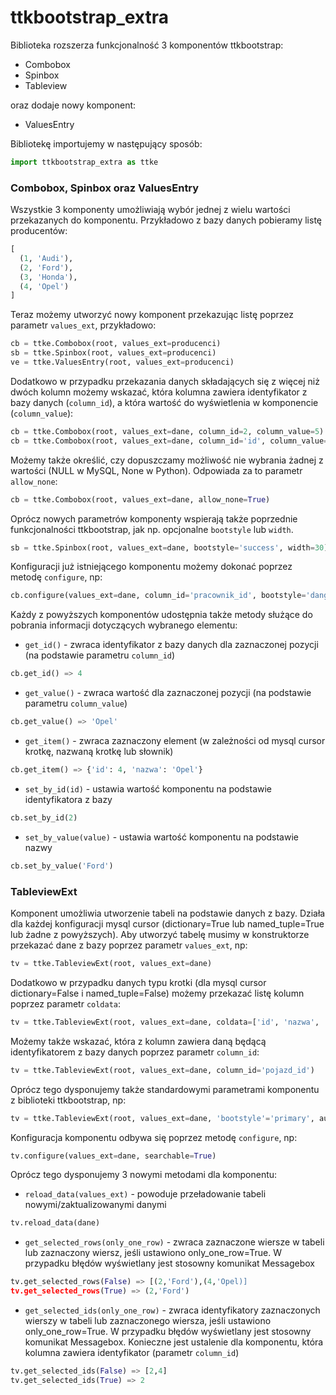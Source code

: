 # ttkbootstrap_extra

Biblioteka rozszerza funkcjonalność 3 komponentów ttkbootstrap:
- Combobox
- Spinbox
- Tableview

oraz dodaje nowy komponent:
- ValuesEntry

Bibliotekę importujemy w następujący sposób:
```python
import ttkbootstrap_extra as ttke
```

### Combobox, Spinbox oraz ValuesEntry
Wszystkie 3 komponenty umożliwiają wybór jednej z wielu wartości przekazanych do komponentu. Przykładowo z bazy danych pobieramy listę producentów:
```python
[
  (1, 'Audi'),
  (2, 'Ford'),
  (3, 'Honda'),
  (4, 'Opel')
]
```
Teraz możemy utworzyć nowy komponent przekazując listę poprzez parametr `values_ext`, przykładowo:
```python
cb = ttke.Combobox(root, values_ext=producenci)
sb = ttke.Spinbox(root, values_ext=producenci)
ve = ttke.ValuesEntry(root, values_ext=producenci)
```
Dodatkowo w przypadku przekazania danych składających się z więcej niż dwóch kolumn możemy wskazać, która kolumna zawiera identyfikator z bazy danych (`column_id`), a która wartość do wyświetlenia w komponencie (`column_value`):
```python
cb = ttke.Combobox(root, values_ext=dane, column_id=2, column_value=5) # dla wartości w mysql cursor dictionary=False oraz named_tuple=False 
cb = ttke.Combobox(root, values_ext=dane, column_id='id', column_value='nazwa') # dla wartości w mysql cursor dictionary=True lub named_tuple=True 
```
Możemy także określić, czy dopuszczamy możliwość nie wybrania żadnej z wartości (NULL w MySQL, None w Python). Odpowiada za to parametr `allow_none`:
```python
cb = ttke.Combobox(root, values_ext=dane, allow_none=True)
```
Oprócz nowych parametrów komponenty wspierają także poprzednie funkcjonalności ttkbootstrap, jak np. opcjonalne `bootstyle` lub `width`.
```python
sb = ttke.Spinbox(root, values_ext=dane, bootstyle='success', width=30)
```
Konfiguracji już istniejącego komponentu możemy dokonać poprzez metodę `configure`, np:
```python
cb.configure(values_ext=dane, column_id='pracownik_id', bootstyle='danger')
```
Każdy z powyższych komponentów udostępnia także metody służące do pobrania informacji dotyczących wybranego elementu:
- `get_id()` - zwraca identyfikator z bazy danych dla zaznaczonej pozycji (na podstawie parametru `column_id`)
```python
cb.get_id() => 4
```
- `get_value()` - zwraca wartość dla zaznaczonej pozycji (na podstawie parametru `column_value`)
```python
cb.get_value() => 'Opel'
```
- `get_item()` - zwraca zaznaczony element (w zależności od mysql cursor krotkę, nazwaną krotkę lub słownik)
```python
cb.get_item() => {'id': 4, 'nazwa': 'Opel'}
```
- `set_by_id(id)` - ustawia wartość komponentu na podstawie identyfikatora z bazy
```python
cb.set_by_id(2)
```
- `set_by_value(value)` - ustawia wartość komponentu na podstawie nazwy
```python
cb.set_by_value('Ford')
```
### TableviewExt
Komponent umożliwia utworzenie tabeli na podstawie danych z bazy. Działa dla każdej konfiguracji mysql cursor (dictionary=True lub named_tuple=True lub żadne z powyższych). Aby utworzyć tabelę musimy w konstruktorze przekazać dane z bazy poprzez parametr `values_ext`, np:
```python
tv = ttke.TableviewExt(root, values_ext=dane)
```
Dodatkowo w przypadku danych typu krotki (dla mysql cursor dictionary=False i named_tuple=False) możemy przekazać listę kolumn poprzez parametr `coldata`:
```python
tv = ttke.TableviewExt(root, values_ext=dane, coldata=['id', 'nazwa', 'data'])
```
Możemy także wskazać, która z kolumn zawiera daną będącą identyfikatorem z bazy danych poprzez parametr `column_id`:
```python
tv = ttke.TableviewExt(root, values_ext=dane, column_id='pojazd_id')
```
Oprócz tego dysponujemy także standardowymi parametrami komponentu z biblioteki ttkbootstrap, np:
```python
tv = ttke.TableviewExt(root, values_ext=dane, 'bootstyle'='primary', autofit=True, height=15)
```
Konfiguracja komponentu odbywa się poprzez metodę `configure`, np:
```python
tv.configure(values_ext=dane, searchable=True)
```
Oprócz tego dysponujemy 3 nowymi metodami dla komponentu:
- `reload_data(values_ext)` - powoduje przeładowanie tabeli nowymi/zaktualizowanymi danymi
```python
tv.reload_data(dane)
```
- `get_selected_rows(only_one_row)` - zwraca zaznaczone wiersze w tabeli lub zaznaczony wiersz, jeśli ustawiono only_one_row=True. W przypadku błędów wyświetlany jest stosowny komunikat Messagebox
```python
tv.get_selected_rows(False) => [(2,'Ford'),(4,'Opel)]
tv.get_selected_rows(True) => (2,'Ford')
```
- `get_selected_ids(only_one_row)` - zwraca identyfikatory zaznaczonych wierszy w tabeli lub zaznaczonego wiersza, jeśli ustawiono only_one_row=True. W przypadku błędów wyświetlany jest stosowny komunikat Messagebox. Konieczne jest ustalenie dla komponentu, która kolumna zawiera identyfikator (parametr `column_id`)
```python
tv.get_selected_ids(False) => [2,4]
tv.get_selected_ids(True) => 2
```
